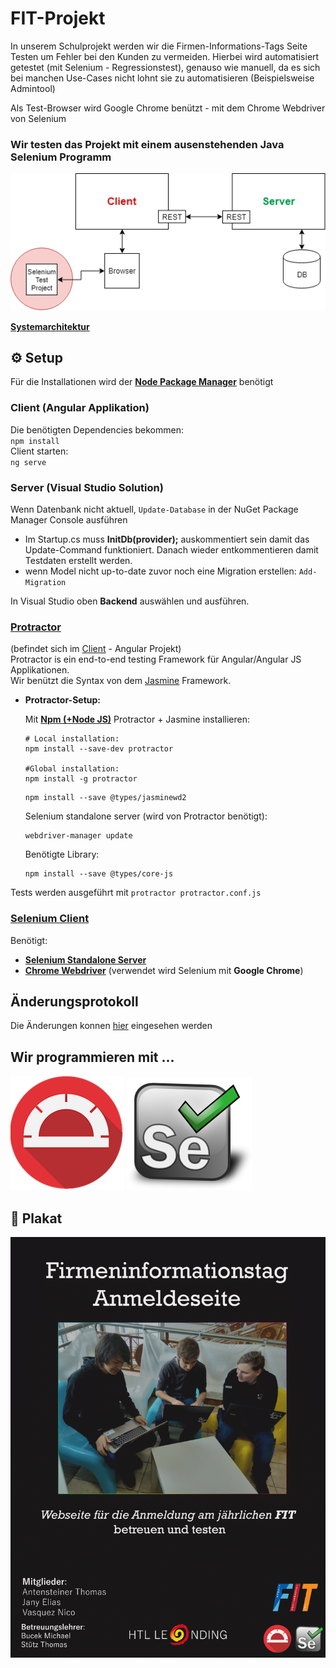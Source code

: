 # FIT-Projekt

In unserem Schulprojekt werden wir die Firmen-Informations-Tags Seite Testen um Fehler bei den Kunden zu vermeiden.
Hierbei wird automatisiert getestet (mit Selenium - Regressionstest), genauso wie manuell, da es sich bei manchen Use-Cases nicht lohnt sie zu automatisieren (Beispielsweise Admintool) 

Als Test-Browser wird Google Chrome benützt - mit dem Chrome Webdriver von Selenium 

### Wir testen das Projekt mit einem ausenstehenden Java Selenium Programm

<img src="Images/FitWebsite_Simple.png" />  

**[Systemarchitektur](Images/FitWebsite.png)**

## :gear: Setup 
Für die Installationen wird der **[Node Package Manager](https://nodejs.org/en/download/)** benötigt 
### Client (Angular Applikation)
Die benötigten Dependencies bekommen:\
`npm install`  
Client starten:\
`ng serve`

### Server  (Visual Studio Solution)
Wenn Datenbank nicht aktuell, `Update-Database` in der NuGet Package Manager Console ausführen
- Im Startup.cs muss **InitDb(provider);** auskommentiert sein damit das Update-Command
funktioniert. Danach wieder entkommentieren damit Testdaten erstellt werden.
- wenn Model nicht up-to-date zuvor noch eine Migration erstellen: `Add-Migration`

In Visual Studio oben **Backend** auswählen und ausführen.

### [Protractor](https://www.protractortest.org/#/) 
(befindet sich im [Client](https://github.com/nicoVasq/FIT-Projekt/tree/Development/Test%20Client/Protractor/fit-client-testing) - Angular Projekt)  
Protractor is ein end-to-end testing Framework für Angular/Angular JS Applikationen.\
Wir benützt die Syntax von dem [Jasmine](https://jasmine.github.io/) Framework.
- **Protractor-Setup:**
    
    Mit **[Npm (+Node JS)](https://nodejs.org/en/download/)** Protractor + Jasmine installieren:
    ```
    # Local installation:
    npm install --save-dev protractor

    #Global installation:
    npm install -g protractor
    ```
    ```
    npm install --save @types/jasminewd2
    ```
    Selenium standalone server (wird von Protractor benötigt):
    ```
    webdriver-manager update
    ```
    Benötigte Library:
    ```
    npm install --save @types/core-js
    ```

Tests werden ausgeführt mit `protractor protractor.conf.js`

### [Selenium Client](https://github.com/nicoVasq/FIT-Projekt/tree/Development/Test%20Client/Selenium)
Benötigt:

- **[Selenium Standalone Server](https://www.seleniumhq.org/download/)**  
- **[Chrome Webdriver](http://chromedriver.chromium.org/downloads)** (verwendet wird Selenium mit **Google Chrome**)



## Änderungsprotokoll

Die Änderungen konnen [hier](./CodeChangesProtocol.md) eingesehen werden


## Wir programmieren mit ...
<img src="Images/protractor.png" /> <img src="Images/Selenium-Logo.png" />

## :art: Plakat

<img src="Images/Plakat.png" />

